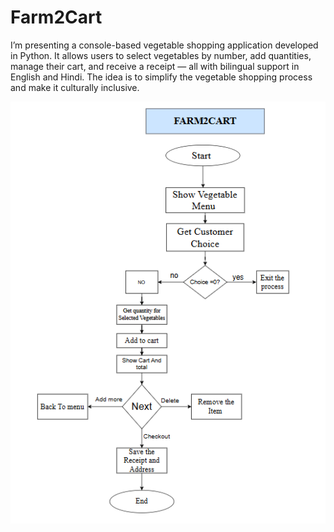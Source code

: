 # Farm2Cart
I’m presenting a console-based vegetable shopping application developed in Python. It allows users to select vegetables by number, add quantities, manage their cart, and receive a receipt — all with bilingual support in English and Hindi. The idea is to simplify the vegetable shopping process and make it culturally inclusive.

![Flowchart of Vegetable Cart App](Farm2Cart.png)
